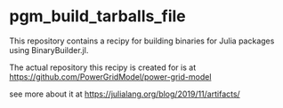 # pgm_build_tarballs_file
This repository contains a recipy for building binaries for Julia packages using BinaryBuilder.jl.

The actual repository this recipy is created for is at https://github.com/PowerGridModel/power-grid-model

see more about it at https://julialang.org/blog/2019/11/artifacts/

